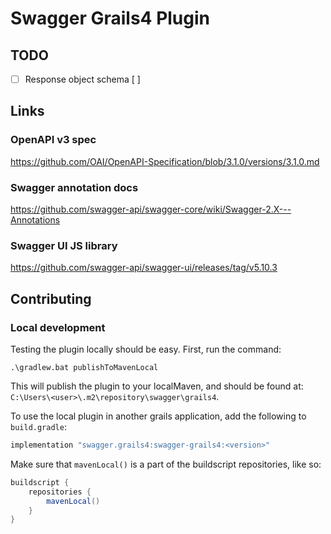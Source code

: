 # Swagger Grails4 Plugin

## TODO

 - [ ] Response object schema
[ ]
## Links

### OpenAPI v3 spec
https://github.com/OAI/OpenAPI-Specification/blob/3.1.0/versions/3.1.0.md

### Swagger annotation docs

https://github.com/swagger-api/swagger-core/wiki/Swagger-2.X---Annotations
### Swagger UI JS library

https://github.com/swagger-api/swagger-ui/releases/tag/v5.10.3

## Contributing

### Local development

Testing the plugin locally should be easy. First, run the command:

```shell
.\gradlew.bat publishToMavenLocal
```

This will publish the plugin to your localMaven, and should be found at: `C:\Users\<user>\.m2\repository\swagger\grails4`.

To use the local plugin in another grails application, add the following to `build.gradle`:

```groovy
implementation "swagger.grails4:swagger-grails4:<version>"
```

Make sure that `mavenLocal()` is a part of the buildscript repositories, like so:

```groovy
buildscript {
    repositories {
        mavenLocal()
    }
}
```


